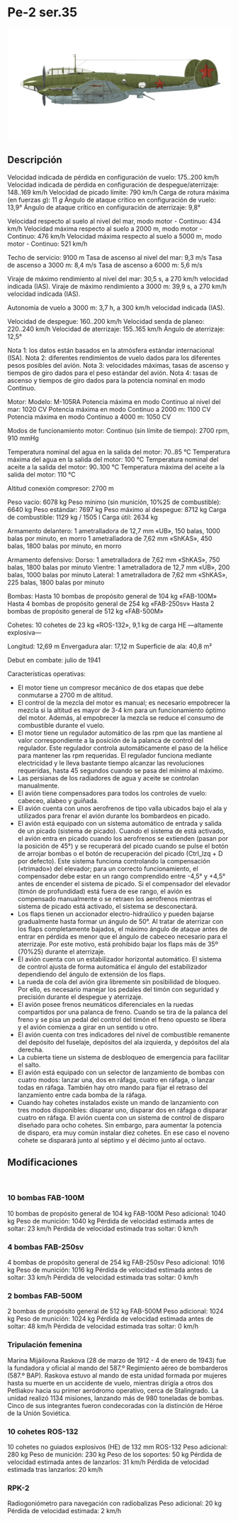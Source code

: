 ﻿# Pe-2 ser.35

![pe2s35](../images/pe2s35.png)

## Descripción

Velocidad indicada de pérdida en configuración de vuelo: 175..200 km/h
Velocidad indicada de pérdida en configuración de despegue/aterrizaje: 148..169 km/h
Velocidad de picado límite: 790 km/h
Carga de rotura máxima (en fuerzas <i>g</i>): 11 <i>g</i>
Ángulo de ataque crítico en configuración de vuelo: 13,9°
Ángulo de ataque crítico en configuración de aterrizaje: 9,8°

Velocidad respecto al suelo al nivel del mar, modo motor - Continuo: 434 km/h
Velocidad máxima respecto al suelo a 2000 m, modo motor - Continuo: 476 km/h
Velocidad máxima respecto al suelo a 5000 m, modo motor - Continuo: 521 km/h

Techo de servicio: 9100 m
Tasa de ascenso al nivel del mar: 9,3 m/s
Tasa de ascenso a 3000 m: 8,4 m/s
Tasa de ascenso a 6000 m: 5,6 m/s

Viraje de máximo rendimiento al nivel del mar: 30,5 s, a 270 km/h velocidad indicada (IAS).
Viraje de máximo rendimiento a 3000 m: 39,9 s, a 270 km/h velocidad indicada (IAS).

Autonomía de vuelo a 3000 m: 3,7 h, a 300 km/h velocidad indicada (IAS).

Velocidad de despegue: 160..200 km/h
Velocidad senda de planeo: 220..240 km/h
Velocidad de aterrizaje: 155..165 km/h
Ángulo de aterrizaje: 12,5°

Nota 1: los datos están basados en la atmósfera estándar internacional (ISA).
Nota 2: diferentes rendimientos de vuelo dados para los diferentes pesos posibles del avión.
Nota 3: velocidades máximas, tasas de ascenso y tiempos de giro dados para el peso estándar del avión.
Nota 4: tasas de ascenso y tiempos de giro dados para la potencia nominal en modo Continuo.

Motor:
Modelo: M-105RA
Potencia máxima en modo Continuo al nivel del mar: 1020 CV
Potencia máxima en modo Continuo a 2000 m: 1100 CV
Potencia máxima en modo Continuo a 4000 m: 1050 CV

Modos de funcionamiento motor:
Continuo (sin límite de tiempo): 2700 rpm, 910 mmHg

Temperatura nominal del agua en la salida del motor: 70..85 °C
Temperatura máxima del agua en la salida del motor: 100 °C
Temperatura nominal del aceite a la salida del motor: 90..100 °C
Temperatura máxima del aceite a la salida del motor: 110 °C

Altitud conexión compresor: 2700 m

Peso vacío: 6078 kg
Peso mínimo (sin munición, 10%25 de combustible): 6640 kg
Peso estándar: 7697 kg
Peso máximo al despegue: 8712 kg
Carga de combustible: 1129 kg / 1505 l
Carga útil: 2634 kg

Armamento delantero:
1 ametralladora de 12,7 mm «UB», 150 balas, 1000 balas por minuto, en morro
1 ametralladora de 7,62 mm «ShKAS», 450 balas, 1800 balas por minuto, en morro

Armamento defensivo:
Dorso: 1 ametralladora de 7,62 mm «ShKAS», 750 balas, 1800 balas por minuto
Vientre: 1 ametralladora de 12,7 mm «UB», 200 balas, 1000 balas por minuto
Lateral: 1 ametralladora de 7,62 mm «ShKAS», 225 balas, 1800 balas por minuto

Bombas:
Hasta 10 bombas de propósito general de 104 kg «FAB-100M»
Hasta 4 bombas de propósito general de 254 kg «FAB-250sv»
Hasta 2 bombas de propósito general de 512 kg «FAB-500M»

Cohetes:
10 cohetes de 23 kg «ROS-132», 9,1 kg de carga HE —altamente explosiva—

Longitud: 12,69 m
Envergadura alar: 17,12 m
Superficie de ala: 40,8 m²

Debut en combate: julio de 1941

Características operativas:
- El motor tiene un compresor mecánico de dos etapas que debe conmutarse a 2700 m de altitud.
- El control de la mezcla del motor es manual; es necesario empobrecer la mezcla si la altitud es mayor de 3-4 km para un funcionamiento óptimo del motor. Además, al empobrecer la mezcla se reduce el consumo de combustible durante el vuelo.
- El motor tiene un regulador automático de las rpm que las mantiene al valor correspondiente a la posición de la palanca de control del regulador. Este regulador controla automáticamente el paso de la hélice para mantener las rpm requeridas. El regulador funciona mediante electricidad y le lleva bastante tiempo alcanzar las revoluciones requeridas, hasta 45 segundos cuando se pasa del mínimo al máximo.
- Las persianas de los radiadores de agua y aceite se controlan manualmente.
- El avión tiene compensadores para todos los controles de vuelo: cabeceo, alabeo y guiñada.
- El avión cuenta con unos aerofrenos de tipo valla ubicados bajo el ala y utilizados para frenar el avión durante los bombardeos en picado.
- El avión está equipado con un sistema automático de entrada y salida de un picado (sistema de picado). Cuando el sistema de está activado, el avión entra en picado cuando los aerofrenos se extienden (pasan por la posición de 45°) y se recuperará del picado cuando se pulse el botón de arrojar bombas o el botón de recuperación del picado (Ctrl_Izq + D por defecto). Este sistema funciona controlando la compensación («trimado») del elevador; para un correcto funcionamiento, el compensador debe estar en un rango comprendido entre -4,5° y +4,5° antes de encender el sistema de picado. Si el compensador del elevador (timón de profundidad) está fuera de ese rango, el avión es compensado manualmente o se retraen los aerofrenos mientras el sistema de picado está activado, el sistema se desconectará.
- Los flaps tienen un accionador electro-hidraúlico y pueden bajarse gradualmente hasta formar un ángulo de 50°. Al tratar de aterrizar con los flaps completamente bajados, el máximo ángulo de ataque antes de entrar en pérdida es menor que el ángulo de cabeceo necesario para el aterrizaje. Por este motivo, está prohibido bajar los flaps más de 35º (70%25) durante el aterrizaje.
- El avión cuenta con un estabilizador horizontal automático. El sistema de control ajusta de forma automática el ángulo del estabilizador dependiendo del ángulo de extensión de los flaps.
- La rueda de cola del avión gira libremente sin posibilidad de bloqueo. Por ello, es necesario manejar los pedales del timón con seguridad y precisión durante el despegue y aterrizaje.
- El avión posee frenos neumáticos diferenciales en la ruedas compartidos por una palanca de freno. Cuando se tira de la palanca del freno y se pisa un pedal del control del timón el freno opuesto se libera y el avión comienza a girar en un sentido u otro.
- El avión cuenta con tres indicadores del nivel de combustible remanente del depósito del fuselaje, depósitos del ala izquierda, y depósitos del ala derecha.
- La cubierta tiene un sistema de desbloqueo de emergencia para facilitar el salto.
- El avión está equipado con un selector de lanzamiento de bombas con cuatro modos: lanzar una, dos en ráfaga, cuatro en ráfaga, o lanzar todas en ráfaga. También hay otro mando para fijar el retraso del lanzamiento entre cada bomba de la ráfaga.
- Cuando hay cohetes instalados existe un mando de lanzamiento con tres modos disponibles: disparar uno, disparar dos en ráfaga o disparar cuatro en ráfaga. El avión cuenta con un sistema de control de disparo diseñado para ocho cohetes. Sin embargo, para aumentar la potencia de disparo, era muy común instalar diez cohetes. En ese caso el noveno cohete se disparará junto al séptimo y el décimo junto al octavo.

## Modificaciones
﻿

### 10 bombas FAB-100M

10 bombas de propósito general de 104 kg FAB-100M
Peso adicional: 1040 kg
Peso de munición: 1040 kg
Pérdida de velocidad estimada antes de soltar: 23 km/h
Pérdida de velocidad estimada tras soltar: 0 km/h﻿

### 4 bombas FAB-250sv

4 bombas de propósito general de 254 kg FAB-250sv
Peso adicional: 1016 kg
Peso de munición: 1016 kg
Pérdida de velocidad estimada antes de soltar: 33 km/h
Pérdida de velocidad estimada tras soltar: 0 km/h﻿

### 2 bombas FAB-500M

2 bombas de propósito general de 512 kg FAB-500M
Peso adicional: 1024 kg
Peso de munición: 1024 kg
Pérdida de velocidad estimada antes de soltar: 48 km/h
Pérdida de velocidad estimada tras soltar: 0 km/h﻿

### Tripulación femenina

Marina Mijáilovna Raskova (28 de marzo de 1912 - 4 de enero de 1943) fue la fundadora y oficial al mando del 587.º Regimiento aéreo de bombarderos (587.º BAP). Raskova estuvo al mando de esta unidad formada por mujeres hasta su muerte en un accidente de vuelo, mientras dirigía a otros dos Petliakov hacia su primer aeródromo operativo, cerca de Stalingrado. La unidad realizó 1134 misiones, lanzando más de 980 toneladas de bombas. Cinco de sus integrantes fueron condecoradas con la distinción de Héroe de la Unión Soviética.﻿

### 10 cohetes ROS-132

10 cohetes no guiados explosivos (HE) de 132 mm ROS-132
Peso adicional: 280 kg
Peso de munición: 230 kg
Peso de los soportes: 50 kg
Pérdida de velocidad estimada antes de lanzarlos: 31 km/h
Pérdida de velocidad estimada tras lanzarlos: 20 km/h﻿

### RPK-2

Radiogoniómetro para navegación con radiobalizas
Peso adicional: 20 kg
Pérdida de velocidad estimada: 2 km/h